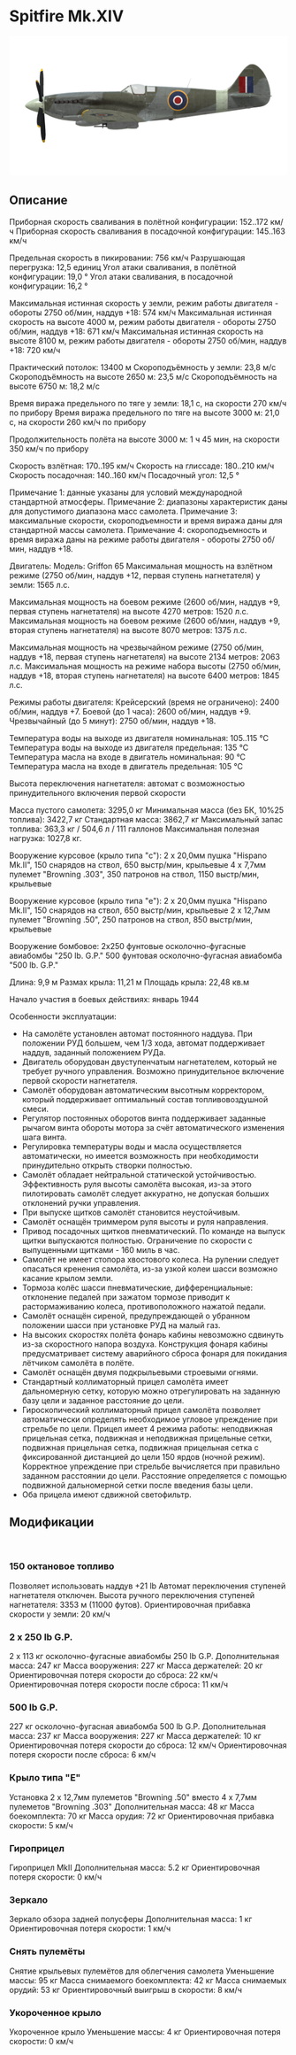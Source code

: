 ﻿# Spitfire Mk.XIV

![spitfiremkxiv](../images/spitfiremkxiv.png)

## Описание

Приборная скорость сваливания в полётной конфигурации: 152..172 км/ч
Приборная скорость сваливания в посадочной конфигурации: 145..163 км/ч

Предельная скорость в пикировании: 756 км/ч
Разрушающая перегрузка: 12,5 единиц
Угол атаки сваливания, в полётной конфигурации: 19,0 °
Угол атаки сваливания, в посадочной конфигурации: 16,2 °

Максимальная истинная скорость у земли, режим работы двигателя - обороты 2750 об/мин, наддув +18: 574 км/ч
Максимальная истинная скорость на высоте 4000 м, режим работы двигателя - обороты 2750 об/мин, наддув +18: 671 км/ч 
Максимальная истинная скорость на высоте 8100 м, режим работы двигателя - обороты 2750 об/мин, наддув +18: 720 км/ч

Практический потолок: 13400 м
Скороподъёмность у земли: 23,8 м/с
Скороподъёмность на высоте 2650 м: 23,5 м/с
Скороподъёмность на высоте 6750 м: 18,2 м/с

Время виража предельного по тяге у земли: 18,1 с, на скорости 270 км/ч по прибору
Время виража предельного по тяге на высоте 3000 м: 21,0 с, на скорости 260 км/ч по прибору

Продолжительность полёта на высоте 3000 м: 1 ч 45 мин, на скорости 350 км/ч по прибору

Скорость взлётная: 170..195 км/ч 
Скорость на глиссаде: 180..210 км/ч 
Скорость посадочная: 140..160 км/ч
Посадочный угол: 12,5 °

Примечание 1: данные указаны для условий международной стандартной атмосферы.
Примечание 2: диапазоны характеристик даны для допустимого диапазона масс самолета.
Примечание 3: максимальные скорости, скороподъемности и время виража даны для стандартной массы самолета.
Примечание 4: скороподъемность и время виража даны на режиме работы двигателя - обороты 2750 об/мин, наддув +18.

Двигатель:
Модель: Griffon 65
Максимальная мощность на взлётном режиме (2750 об/мин, наддув +12, первая ступень нагнетателя) у земли: 1565 л.с.

Максимальная мощность на боевом режиме (2600 об/мин, наддув +9, первая ступень нагнетателя) на высоте 4270 метров: 1520 л.с.
Максимальная мощность на боевом режиме (2600 об/мин, наддув +9, вторая ступень нагнетателя) на высоте 8070 метров: 1375 л.с.

Максимальная мощность на чрезвычайном режиме (2750 об/мин, наддув +18, первая ступень нагнетателя) на высоте 2134 метров: 2063 л.с.
Максимальная мощность на режиме набора высоты (2750 об/мин, наддув +18, вторая ступень нагнетателя) на высоте 6400 метров: 1845 л.с.

Режимы работы двигателя:
Крейсерский (время не ограничено): 2400 об/мин, наддув +7. 
Боевой (до 1 часа): 2600 об/мин, наддув +9.
Чрезвычайный (до 5 минут): 2750 об/мин, наддув +18.

Температура воды на выходе из двигателя номинальная: 105..115 °С
Температура воды на выходе из двигателя предельная: 135 °С
Температура масла на входе в двигатель номинальная: 90 °С
Температура масла на входе в двигатель предельная: 105 °С

Высота переключения нагнетателя: автомат с возможностью принудительного включения первой скорости

Масса пустого самолета: 3295,0 кг
Минимальная масса (без БК, 10%25 топлива): 3422,7 кг
Стандартная масса: 3862,7 кг
Максимальный запас топлива: 363,3 кг / 504,6 л / 111 галлонов
Максимальная полезная нагрузка: 1027,8 кг.

Вооружение курсовое (крыло типа "c"):
2 x 20,0мм пушка "Hispano Mk.II", 150 снарядов на ствол, 650 выстр/мин, крыльевые
4 x 7,7мм пулемет "Browning .303", 350 патронов на ствол, 1150 выстр/мин, крыльевые

Вооружение курсовое (крыло типа "e"):
2 x 20,0мм пушка "Hispano Mk.II", 150 снарядов на ствол, 650 выстр/мин, крыльевые
2 x 12,7мм пулемет "Browning .50", 250 патронов на ствол, 850 выстр/мин, крыльевые

Вооружение бомбовое:
2x250 фунтовые осколочно-фугасные авиабомбы "250 lb. G.P."
500 фунтовая осколочно-фугасная авиабомба "500 lb. G.P."

Длина: 9,9 м
Размах крыла: 11,21 м
Площадь крыла: 22,48 кв.м

Начало участия в боевых действиях: январь 1944

Особенности эксплуатации:
- На самолёте установлен автомат постоянного наддува. При положении РУД большем, чем 1/3 хода, автомат поддерживает наддув, заданный положением РУДа. 
- Двигатель оборудован двуступенчатым нагнетателем, который не требует ручного управления. Возможно принудительное включение первой скорости нагнетателя.
- Самолёт оборудован автоматическим высотным корректором, который поддерживает оптимальный состав топливовоздушной смеси.
- Регулятор постоянных оборотов винта поддерживает заданные рычагом винта обороты мотора за счёт автоматического изменения шага винта.
- Регулировка температуры воды и масла осуществляется автоматически, но имеется возможность при необходимости принудительно открыть створки полностью.
- Самолёт обладает нейтральной статической устойчивостью. Эффективность руля высоты самолёта высокая, из-за этого пилотировать самолёт следует аккуратно, не допуская больших отклонений ручки управления.
- При выпуске щитков самолёт становится неустойчивым.
- Самолёт оснащён триммером руля высоты и руля направления.
- Привод посадочных щитков пневматический. По команде на выпуск щитки выпускаются полностью. Ограничение по скорости с выпущенными щитками - 160 миль в час.
- Самолёт не имеет стопора хвостового колеса. На рулении следует опасаться кренения самолёта, из-за узкой колеи шасси возможно касание крылом земли.
- Тормоза колёс шасси пневматические, дифференциальные: отклонение педалей при зажатом тормозе приводит к растормаживанию колеса, противоположного нажатой педали.
- Самолёт оснащён сиреной, предупреждающей о убранном положении шасси при установке РУД на малый газ. 
- На высоких скоростях полёта фонарь кабины невозможно сдвинуть из-за скоростного напора воздуха. Конструкция фонаря кабины предусматривает систему аварийного сброса фонаря для покидания лётчиком самолёта в полёте.
- Самолёт оснащён двумя подкрыльевыми строевыми огнями.
- Стандартный коллиматорный прицел самолёта имеет дальномерную сетку, которую можно отрегулировать на заданную базу цели и заданное расстояние до цели.
- Гироскопический коллиматорный прицел самолёта позволяет автоматически определять необходимое угловое упреждение при стрельбе по цели. Прицел имеет 4 режима работы: неподвижная прицельная сетка, подвижная и неподвижная прицельные сетки, подвижная прицельная сетка, подвижная прицельная сетка с фиксированной дистанцией до цели 150 ярдов (ночной режим). Корректное упреждение при стрельбе вычисляется при правильно заданном расстоянии до цели. Расстояние определяется с помощью подвижной дальномерной сетки после введения базы цели. 
- Оба прицела имеют сдвижной светофильтр.

## Модификации
﻿

### 150 октановое топливо

Позволяет использовать наддув +21 lb
Автомат переключения ступеней нагнетателя отключен. Высота ручного переключения ступеней нагнетателя: 3353 м (11000 футов).
Ориентировочная прибавка скорости у земли: 20 км/ч

### 2 х 250 lb G.P.

2 x 113 кг осколочно-фугасные авиабомбы 250 lb G.P.
Дополнительная масса: 247 кг
Масса вооружения: 227 кг
Масса держателей: 20 кг
Ориентировочная потеря скорости до сброса: 22 км/ч
Ориентировочная потеря скорости после сброса: 11 км/ч﻿

### 500 lb G.P.

227 кг осколочно-фугасная авиабомба 500 lb G.P.
Дополнительная масса: 237 кг
Масса вооружения: 227 кг
Масса держателей: 10 кг
Ориентировочная потеря скорости до сброса: 12 км/ч
Ориентировочная потеря скорости после сброса: 6 км/ч﻿

### Крыло типа "E"

Установка 2 x 12,7мм пулеметов "Browning .50" вместо 4 x 7,7мм пулеметов "Browning .303"
Дополнительная масса: 48 кг
Масса боекомплекта: 70 кг
Масса орудия: 72 кг
Ориентировочная прибавка скорости: 5 км/ч﻿

### Гироприцел

Гироприцел MkII
Дополнительная масса: 5.2 кг
Ориентировочная потеря скорости: 0 км/ч﻿

### Зеркало

Зеркало обзора задней полусферы
Дополнительная масса: 1 кг
Ориентировочная потеря скорости: 1 км/ч﻿

### Снять пулемёты

Снятие крыльевых пулемётов для облегчения самолета
Уменьшение массы: 95 кг
Масса снимаемого боекомплекта: 42 кг
Масса снимаемых орудий: 53 кг
Ориентировочный выигрыш в скорости: 8 км/ч﻿

### Укороченное крыло

Укороченное крыло
Уменьшение массы: 4 кг
Ориентировочная потеря скорости: 0 км/ч